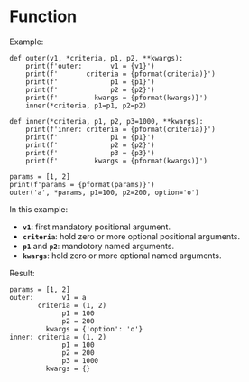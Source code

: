 # Function

Example:

    def outer(v1, *criteria, p1, p2, **kwargs):
        print(f'outer:       v1 = {v1}')
        print(f'       criteria = {pformat(criteria)}')
        print(f'             p1 = {p1}')
        print(f'             p2 = {p2}')
        print(f'         kwargs = {pformat(kwargs)}')
        inner(*criteria, p1=p1, p2=p2)

    def inner(*criteria, p1, p2, p3=1000, **kwargs):
        print(f'inner: criteria = {pformat(criteria)}')
        print(f'             p1 = {p1}')
        print(f'             p2 = {p2}')
        print(f'             p3 = {p3}')
        print(f'         kwargs = {pformat(kwargs)}')

    params = [1, 2]
    print(f'params = {pformat(params)}')
    outer('a', *params, p1=100, p2=200, option='o')

In this example:

* **`v1`**: first mandatory positional argument.
* **`criteria`**: hold zero or more optional positional arguments.
* **`p1`** and **`p2`**: mandotory named arguments.
* **`kwargs`**: hold zero or more optional named arguments.

Result:

    params = [1, 2]
    outer:       v1 = a
           criteria = (1, 2)
                 p1 = 100
                 p2 = 200
             kwargs = {'option': 'o'}
    inner: criteria = (1, 2)
                 p1 = 100
                 p2 = 200
                 p3 = 1000
             kwargs = {}


